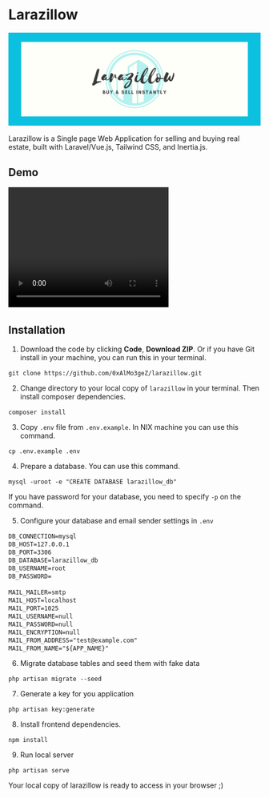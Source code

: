 # Larazillow

![](./larazillow.png)

Larazillow is a Single page Web Application for selling and buying real estate, built with Laravel/Vue.js, Tailwind CSS, and Inertia.js.

## Demo
<video src="./demo.mp4" width="320" height="240" controls></video>


## Installation

1. Download the code by clicking **Code**, **Download ZIP**. Or if you have Git install in your machine, you can run this in your terminal.

```
git clone https://github.com/0xAlMo3geZ/larazillow.git
```

2. Change directory to your local copy of `larazillow` in your terminal. Then install composer dependencies.

```
composer install
```

3. Copy `.env` file from `.env.example`. In NIX machine you can use this command.

```
cp .env.example .env
```

4. Prepare a database. You can use this command.

```
mysql -uroot -e "CREATE DATABASE larazillow_db"
```

If you have password for your database, you need to specify `-p` on the command.

5. Configure your database and email sender settings in `.env`

```
DB_CONNECTION=mysql
DB_HOST=127.0.0.1
DB_PORT=3306
DB_DATABASE=larazillow_db
DB_USERNAME=root
DB_PASSWORD=

MAIL_MAILER=smtp
MAIL_HOST=localhost
MAIL_PORT=1025
MAIL_USERNAME=null
MAIL_PASSWORD=null
MAIL_ENCRYPTION=null
MAIL_FROM_ADDRESS="test@example.com"
MAIL_FROM_NAME="${APP_NAME}"
```

6. Migrate database tables and seed them with fake data

```
php artisan migrate --seed
```

7. Generate a key for you application

```
php artisan key:generate
```

8. Install frontend dependencies.

```
npm install
```

9. Run local server

```
php artisan serve
```

Your local copy of larazillow is ready to access in your browser ;)
